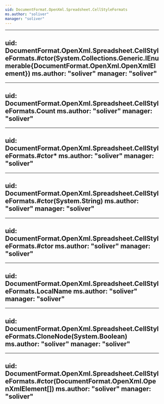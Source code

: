 ```yaml
---
uid: DocumentFormat.OpenXml.Spreadsheet.CellStyleFormats
ms.author: "soliver"
manager: "soliver"
---
```


---
uid: DocumentFormat.OpenXml.Spreadsheet.CellStyleFormats.#ctor(System.Collections.Generic.IEnumerable{DocumentFormat.OpenXml.OpenXmlElement})
ms.author: "soliver"
manager: "soliver"
---

---
uid: DocumentFormat.OpenXml.Spreadsheet.CellStyleFormats.Count
ms.author: "soliver"
manager: "soliver"
---

---
uid: DocumentFormat.OpenXml.Spreadsheet.CellStyleFormats.#ctor*
ms.author: "soliver"
manager: "soliver"
---

---
uid: DocumentFormat.OpenXml.Spreadsheet.CellStyleFormats.#ctor(System.String)
ms.author: "soliver"
manager: "soliver"
---

---
uid: DocumentFormat.OpenXml.Spreadsheet.CellStyleFormats.#ctor
ms.author: "soliver"
manager: "soliver"
---

---
uid: DocumentFormat.OpenXml.Spreadsheet.CellStyleFormats.LocalName
ms.author: "soliver"
manager: "soliver"
---

---
uid: DocumentFormat.OpenXml.Spreadsheet.CellStyleFormats.CloneNode(System.Boolean)
ms.author: "soliver"
manager: "soliver"
---

---
uid: DocumentFormat.OpenXml.Spreadsheet.CellStyleFormats.#ctor(DocumentFormat.OpenXml.OpenXmlElement[])
ms.author: "soliver"
manager: "soliver"
---
